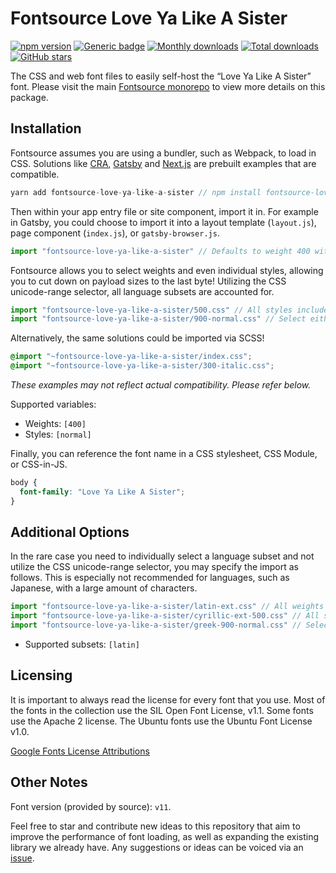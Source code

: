 # Fontsource Love Ya Like A Sister

[![npm version](https://badge.fury.io/js/fontsource-love-ya-like-a-sister.svg)](https://www.npmjs.com/package/fontsource-love-ya-like-a-sister) [![Generic badge](https://img.shields.io/badge/fontsource-passing-brightgreen)](https://github.com/fontsource/fontsource) [![Monthly downloads](https://badgen.net/npm/dm/fontsource-love-ya-like-a-sister)](https://github.com/fontsource/fontsource) [![Total downloads](https://badgen.net/npm/dt/fontsource-love-ya-like-a-sister)](https://github.com/fontsource/fontsource) [![GitHub stars](https://img.shields.io/github/stars/DecliningLotus/fontsource.svg?style=social&label=Star)](https://github.com/fontsource/fontsource/stargazers)

The CSS and web font files to easily self-host the “Love Ya Like A Sister” font. Please visit the main [Fontsource monorepo](https://github.com/fontsource/fontsource) to view more details on this package.

## Installation

Fontsource assumes you are using a bundler, such as Webpack, to load in CSS. Solutions like [CRA](https://create-react-app.dev/), [Gatsby](https://www.gatsbyjs.org/) and [Next.js](https://nextjs.org/) are prebuilt examples that are compatible.

```javascript
yarn add fontsource-love-ya-like-a-sister // npm install fontsource-love-ya-like-a-sister
```

Then within your app entry file or site component, import it in. For example in Gatsby, you could choose to import it into a layout template (`layout.js`), page component (`index.js`), or `gatsby-browser.js`.

```javascript
import "fontsource-love-ya-like-a-sister" // Defaults to weight 400 with all styles included.
```

Fontsource allows you to select weights and even individual styles, allowing you to cut down on payload sizes to the last byte! Utilizing the CSS unicode-range selector, all language subsets are accounted for.

```javascript
import "fontsource-love-ya-like-a-sister/500.css" // All styles included.
import "fontsource-love-ya-like-a-sister/900-normal.css" // Select either normal or italic.
```

Alternatively, the same solutions could be imported via SCSS!

```scss
@import "~fontsource-love-ya-like-a-sister/index.css";
@import "~fontsource-love-ya-like-a-sister/300-italic.css";
```

_These examples may not reflect actual compatibility. Please refer below._

Supported variables:

- Weights: `[400]`
- Styles: `[normal]`

Finally, you can reference the font name in a CSS stylesheet, CSS Module, or CSS-in-JS.

```css
body {
  font-family: "Love Ya Like A Sister";
}
```

## Additional Options

In the rare case you need to individually select a language subset and not utilize the CSS unicode-range selector, you may specify the import as follows. This is especially not recommended for languages, such as Japanese, with a large amount of characters.

```javascript
import "fontsource-love-ya-like-a-sister/latin-ext.css" // All weights and styles included.
import "fontsource-love-ya-like-a-sister/cyrillic-ext-500.css" // All styles included.
import "fontsource-love-ya-like-a-sister/greek-900-normal.css" // Select either normal or italic.
```

- Supported subsets: `[latin]`

## Licensing

It is important to always read the license for every font that you use.
Most of the fonts in the collection use the SIL Open Font License, v1.1. Some fonts use the Apache 2 license. The Ubuntu fonts use the Ubuntu Font License v1.0.

[Google Fonts License Attributions](https://fonts.google.com/attribution)

## Other Notes

Font version (provided by source): `v11`.

Feel free to star and contribute new ideas to this repository that aim to improve the performance of font loading, as well as expanding the existing library we already have. Any suggestions or ideas can be voiced via an [issue](https://github.com/fontsource/fontsource/issues).

